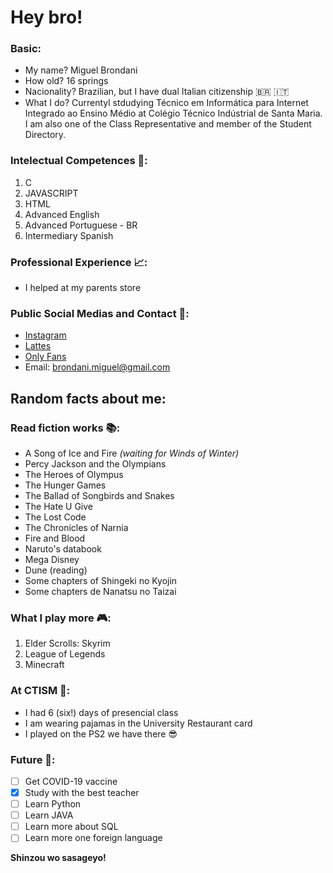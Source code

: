 ﻿# Hey bro!
### Basic:

- My name? Miguel Brondani
- How old? 16 springs
- Nacionality? Brazilian, but I have dual Italian citizenship 🇧🇷 🇮🇹
- What I do? Currentyl stdudying Técnico em Informática para Internet Integrado ao Ensino Médio at Colégio Técnico Indústrial de Santa Maria. I am also one of the Class Representative and member of the Student Directory.

### Intelectual Competences 🧠:
1. C
2. JAVASCRIPT
3. HTML
4. Advanced English
5. Advanced Portuguese - BR
6. Intermediary Spanish

### Professional Experience 📈:

- I helped at my parents store

### Public Social Medias and Contact 📱:

- [Instagram](https://www.instagram.com/brondani.miguel)
- [Lattes](https://lattes.cnpq.br)
- [Only Fans](https://www.youtube.com/watch?v=dQw4w9WgXcQ)
- Email: brondani.miguel@gmail.com

## Random facts about me:

### Read fiction works 📚:
* A Song of Ice and Fire *(waiting for Winds of Winter)*
* Percy Jackson and the Olympians
* The Heroes of Olympus
* The Hunger Games
* The Ballad of Songbirds and Snakes
* The Hate U Give
* The Lost Code
* The Chronicles of Narnia
* Fire and Blood
* Naruto's databook
* Mega Disney
* Dune (reading)
* Some chapters of Shingeki no Kyojin
* Some chapters de Nanatsu no Taizai

### What I play more 🎮:
1. Elder Scrolls: Skyrim
2. League of Legends
3. Minecraft

### At CTISM 🏫:
- I had 6 (six!) days of presencial class
- I am wearing pajamas in the University Restaurant card
- I played on the PS2 we have there 😎

### Future 🔮:

- [ ] Get COVID-19 vaccine
- [x] Study with the best teacher
- [ ] Learn Python
- [ ] Learn JAVA
- [ ] Learn more about SQL
- [ ] Learn more one foreign language

**Shinzou wo sasageyo!**
